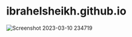 # ibrahelsheikh.github.io

![Screenshot 2023-03-10 234719](https://user-images.githubusercontent.com/77652042/224434893-8e5a0b65-e86b-47a9-9b26-076a3059edba.png)
